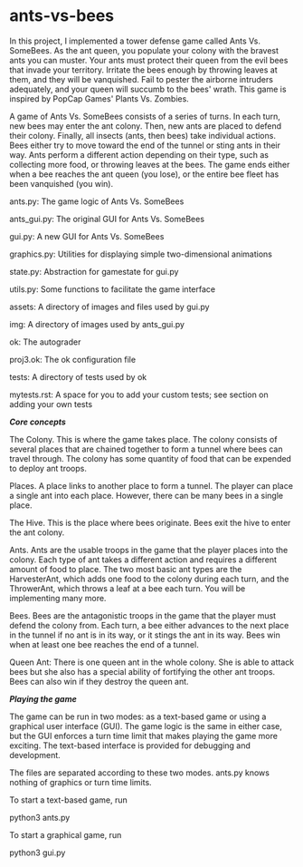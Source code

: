 # ants-vs-bees

In this project, I implemented a tower defense game called Ants Vs. SomeBees. As the ant queen, you populate your colony with the bravest ants you can muster. Your ants must protect their queen from the evil bees that invade your territory. Irritate the bees enough by throwing leaves at them, and they will be vanquished. Fail to pester the airborne intruders adequately, and your queen will succumb to the bees' wrath. This game is inspired by PopCap Games' Plants Vs. Zombies.

A game of Ants Vs. SomeBees consists of a series of turns. In each turn, new bees may enter the ant colony. Then, new ants are placed to defend their colony. Finally, all insects (ants, then bees) take individual actions. Bees either try to move toward the end of the tunnel or sting ants in their way. Ants perform a different action depending on their type, such as collecting more food, or throwing leaves at the bees. The game ends either when a bee reaches the ant queen (you lose), or the entire bee fleet has been vanquished (you win).



ants.py: The game logic of Ants Vs. SomeBees

ants_gui.py: The original GUI for Ants Vs. SomeBees

gui.py: A new GUI for Ants Vs. SomeBees

graphics.py: Utilities for displaying simple two-dimensional animations

state.py: Abstraction for gamestate for gui.py

utils.py: Some functions to facilitate the game interface

assets: A directory of images and files used by gui.py

img: A directory of images used by ants_gui.py

ok: The autograder

proj3.ok: The ok configuration file

tests: A directory of tests used by ok

mytests.rst: A space for you to add your custom tests; see section on adding your own tests

***Core concepts***


The Colony. This is where the game takes place. The colony consists of several places that are chained together to form a tunnel where bees can travel through. The colony has some quantity of food that can be expended to deploy ant troops.

Places. A place links to another place to form a tunnel. The player can place a single ant into each place. However, there can be many bees in a single place.

The Hive. This is the place where bees originate. Bees exit the hive to enter the ant colony.

Ants. Ants are the usable troops in the game that the player places into the colony. Each type of ant takes a different action and requires a different amount of food to place. The two most basic ant types are the HarvesterAnt, which adds one food to the colony during each turn, and the ThrowerAnt, which throws a leaf at a bee each turn. You will be implementing many more.

Bees. Bees are the antagonistic troops in the game that the player must defend the colony from. Each turn, a bee either advances to the next place in the tunnel if no ant is in its way, or it stings the ant in its way. Bees win when at least one bee reaches the end of a tunnel.

Queen Ant: There is one queen ant in the whole colony. She is able to attack bees but she also has a special ability of fortifying the other ant troops. Bees can also win if they destroy the queen ant.

***Playing the game***

The game can be run in two modes: as a text-based game or using a graphical user interface (GUI). The game logic is the same in either case, but the GUI enforces a turn time limit that makes playing the game more exciting. The text-based interface is provided for debugging and development.

The files are separated according to these two modes. ants.py knows nothing of graphics or turn time limits.

To start a text-based game, run


python3 ants.py

To start a graphical game, run

python3 gui.py
